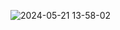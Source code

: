 ![2024-05-21 13-58-02](https://github.com/Pahasara/dotFiles/assets/46932317/c79fc727-d64e-4fb7-9a8f-5968bd348ece)

